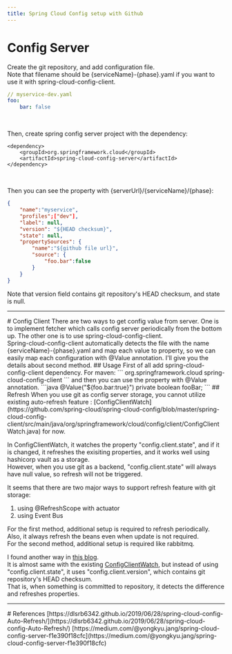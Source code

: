 ```yaml
---
title: Spring Cloud Config setup with Github
---
```


# Config Server
Create the git repository, and add configuration file. <br>
Note that filename should be {serviceName}-{phase}.yaml if you want to use it with spring-cloud-config-client.
```yaml
// myservice-dev.yaml
foo:
    bar: false
```
<br>

Then, create spring config server project with the dependency:
```
<dependency>
    <groupId>org.springframework.cloud</groupId>
    <artifactId>spring-cloud-config-server</artifactId>
</dependency>
```
<br>

Then you can see the property with {serverUrl}/{serviceName}/{phase}:
```json
{
    "name":"myservice",
    "profiles";["dev"],
    "label": null,
    "version": "${HEAD checksum}",
    "state": null,
    "propertySources": {
        "name":"${github file url}",
        "source": {
            "foo.bar":false
        }
    }
}
```
Note that version field contains git repository's HEAD checksum, and state is null.
<hr>
# Config Client
There are two ways to get config value from server. One is to implement fetcher which calls config server periodically from the bottom up.
The other one is to use spring-cloud-config-client. <br> 
Spring-cloud-config-client automatically detects the file with the name {serviceName}-{phase}.yaml and map each value to property, so we can easily map each configuration with @Value annotation. I'll give you the details about second method.
## Usage
First of all add spring-cloud-config-client dependency. For maven:
```
<dependency>
    <groupId>org.springframework.cloud</groupId>
    <artifactId>spring-cloud-config-client</artifactId>
</dependency>
```
and then you can use the property with @Value annotation.
```java
@Value("${foo.bar:true}")
private boolean fooBar;
```
## Refresh
When you use git as config server storage, you cannot utilize existing auto-refresh feature : [ConfigClientWatch](https://github.com/spring-cloud/spring-cloud-config/blob/master/spring-cloud-config-client/src/main/java/org/springframework/cloud/config/client/ConfigClientWatch.java) for now. <br>

In ConfigClientWatch, it watches  the property "config.client.state", and if it is changed, it refreshes the exisiting properties, and it works well using hashicorp vault as a storage. <br>
However, when you use git as a backend, "config.client.state" will always have null value, so refresh will not be triggered. <br>

It seems that there are two major ways to support refresh feature with git storage:
1. using @RefreshScope with actuator
2. using Event Bus

For the first method, additional setup is required to refresh periodically. Also, it always refresh the beans even when update is not required. <br>
For the second method, additional setup is required like rabbitmq. <br>

I found another way in [this blog](https://dlsrb6342.github.io/2019/06/28/spring-cloud-config-Auto-Refresh/).<br>
It is almost same with the existing [ConfigClientWatch](https://github.com/spring-cloud/spring-cloud-config/blob/master/spring-cloud-config-client/src/main/java/org/springframework/cloud/config/client/ConfigClientWatch.java), but instead of using "config.client.state", it uses "config.client.version", which contains git repository's HEAD checksum. <br> That is, when something is committed to repository, it detects the difference and refreshes properties. <br>

<hr>
# References
[https://dlsrb6342.github.io/2019/06/28/spring-cloud-config-Auto-Refresh/](https://dlsrb6342.github.io/2019/06/28/spring-cloud-config-Auto-Refresh/)
[https://medium.com/@yongkyu.jang/spring-cloud-config-server-f1e390f18cfc](https://medium.com/@yongkyu.jang/spring-cloud-config-server-f1e390f18cfc)
